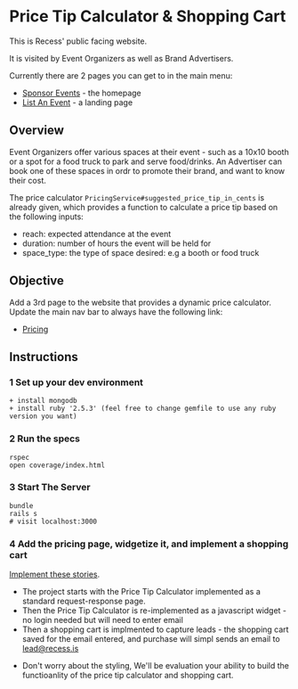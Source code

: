 # Price Tip Calculator & Shopping Cart
This is Recess' public facing website.

It is visited by Event Organizers as well as Brand Advertisers.

Currently there are 2 pages you can get to in the main menu:

  - [Sponsor Events](http://localhost:3000) - the homepage
  - [List An Event](http://localhost:3000/for_events) - a landing page

## Overview
Event Organizers offer various spaces at their event - such as a 10x10 booth or a spot for a food truck to park and serve food/drinks. An Advertiser can book one of these spaces in ordr to promote their brand, and want to know their cost.

The price calculator `PricingService#suggested_price_tip_in_cents` is already given, which provides a function to calculate a price tip based on the following inputs:

  - reach: expected attendance at the event
  - duration: number of hours the event will be held for
  - space_type: the type of space desired: e.g a booth or food truck

## Objective
Add a 3rd page to the website that provides a dynamic price calculator. Update the main nav bar to always have the following link:

  - [Pricing](http://localhost:3000/pricing)

## Instructions

### 1 Set up your dev environment

```
+ install mongodb
+ install ruby '2.5.3' (feel free to change gemfile to use any ruby version you want)
```

### 2 Run the specs
```
rspec
open coverage/index.html
```


### 3 Start The Server
```
bundle
rails s
# visit localhost:3000
```

### 4 Add the pricing page, widgetize it, and implement a shopping cart
[Implement these stories](https://pivotaltracker.com/0000).

  - The project starts with the Price Tip Calculator implemented as a standard request-response page.
  - Then the Price Tip Calculator is re-implemented as a javascript widget - no login needed but will need to enter email
  - Then a shopping cart is implmented to capture leads - the shopping cart saved for the email entered, and purchase will simpl sends an email to lead@recess.is

  * Don't worry about the styling, We'll be evaluation your ability to build the functioanlity of the price tip calculator and shopping cart.
